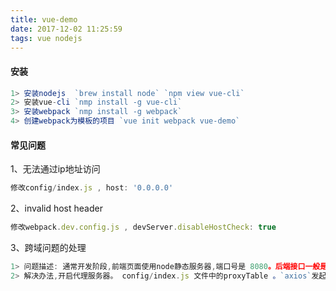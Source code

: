 ```yaml
---
title: vue-demo
date: 2017-12-02 11:25:59
tags: vue nodejs
---
```


#### 安装 ####
``` javascript
1> 安装nodejs  `brew install node` `npm view vue-cli`
2> 安装vue-cli `nmp install -g vue-cli`
3> 安装webpack `nmp install -g webpack`
4> 创建webpack为模板的项目 `vue init webpack vue-demo`
```

#### 常见问题 ####

1、无法通过ip地址访问
``` javascript
修改config/index.js , host: '0.0.0.0'
```

2、invalid host header
``` javascript
修改webpack.dev.config.js , devServer.disableHostCheck: true
```
3、跨域问题的处理
``` javascript
1> 问题描述: 通常开发阶段,前端页面使用node静态服务器,端口号是 8080。后端接口一般是本地的tomcat,端口号可能是 8081 。登录注册通常会写写cookie，后端response的cookie写在 8081 下，于是 8080 下拿不到 8081 的cookie，登录无效。
2> 解决办法,开启代理服务器。 config/index.js 文件中的proxyTable 。`axios`发起的请求仍然为 8080 ,通过反向代理,把 8080 的请求代理到 8081 上即可。
```
